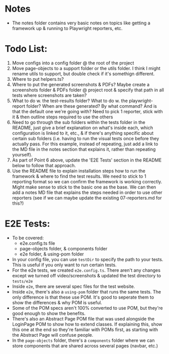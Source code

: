 # Notes

- The notes folder contains very basic notes on topics like getting a framework up & running to Playwright reporters, etc.

# Todo List:

1. Move configs into a config folder @ the root of the project
2. Move page-objects to a support folder or the utils folder. I think I might rename utils to support, but double check if it's somethign different.
3. Where to put helpers.ts?
4. Where to put the generated screenshots & PDFs? Maybe create a screenshots folder & PDFs folder @ project root & specify that path in all tests where screenshots are taken?
5. What to do w. the test-results folder? What to do w. the playwright-report folder? When are these generated? By what command? And is that the default one we're going with? Need to pick 1 reporter, stick with it & then outline steps required to use the others
6. Need to go through the sub folders within the tests folder in the README, just give a brief explanation on what's inside each, which configuration is linked to it, etc., & if there's anything specific about certain sub folders (i.e. having to run the visual tests once before they actually pass. For this example, instead of repeating, just add a link to the MD file in the notes section that explains it, rather than repeating yourself).
7. As part of Point 6 above, update the 'E2E Tests' section in the README below to follow that approach.
8. Use the README file to explain installation steps how to run the framework & where to find the test results. We need to stick to 1 reporting format so we can confirm the framework is working correctly. Might make sense to stick to the basic one as the base. We can then add a notes MD file that explains the steps needed in order to use other reporters (see if we can maybe update the existing 07-reporters.md for this?)

# E2E Tests:

- To be covered:
  - e2e.config.ts file
  - page-objects folder, & components folder
  - e2e folder, & using-pom folder
- In your config file, you can use `testDir` to specify the path to your tests. This is useful if you only want to run certain tests.
- For the e2e tests, we created `e2e.config.ts`. There aren't any changes except we turned off video/screenshots & updated the test directory to `tests/e2e`
- Inside `e2e`, there are several spec files for the test website.
- Inside `e2e`, there's also a `using-pom` folder that runs the same tests. The only difference is that these use POM. It's good to seperate them to show the differences & why POM is useful.
- Some of the POM specs aren't 100% converted to use POM, but they're good enough to show the benefits.
- There's also an Abstract Page POM file that was used alongside the LoginPage POM to show how to extend classes. If explaining this, show this one at the end so they're familiar with POMs first, as starting with the Abstract Page will confuse people.
- In the `page-objects` folder, there's a `components` folder where we can store components that are shared across several pages (navbar, etc.)
